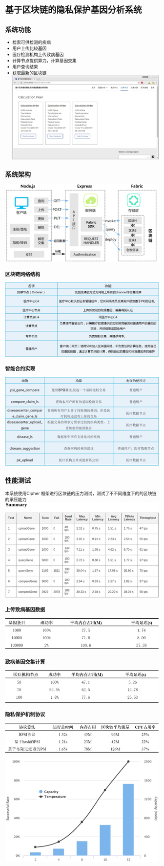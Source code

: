# 基于区块链的隐私保护基因分析系统

## 系统功能
- 检索可供检测的疾病
- 用户上传比较基因
- 医疗检测机构上传致病基因
- 计算节点提供算力，计算基因交集
- 用户查询结果
- 获取最新的区块链
![page](img/page.jpg)

## 系统架构
![structure](img/structure.jpg)
### 区块链网络结构
![jiedian](img/jiedian2.jpg)
### 智能合约实现
![heyue](img/heyue.jpg)

## 性能测试
  本系统使用Cipher 框架进行区块链的压力测试，测试了不不同维度下的的区块链的承压能力
 ![calipher](img/calipher.jpg)

### 上传致病基因数据
![upload](img/upload.jpg)

### 致病基因交集计算
![cal](img/cal.jpg)

### 隐私保护机制协议
![algorithm](img/algorithm.jpg)

![fig](img/fig.jpg)
